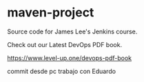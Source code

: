 # maven-project
Source code for James Lee's Jenkins course.

Check out our Latest DevOps PDF book.

https://www.level-up.one/devops-pdf-book

commit desde pc trabajo con Eduardo
